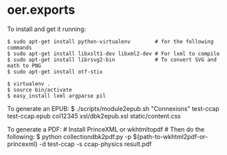 oer.exports
===========

To install and get it running:

    $ sudo apt-get install python-virtualenv        # for the following commands
    $ sudo apt-get install libxslt1-dev libxml2-dev # For lxml to compile
    $ sudo apt-get install librsvg2-bin             # To convert SVG and math to PNG
    $ sudo apt-get install otf-stix

    $ virtualenv .
    $ source bin/activate
    $ easy_install lxml argparse pil

To generate an EPUB:
    $ ./scripts/module2epub.sh "Connexions" test-ccap test-ccap.epub col12345 xsl/dbk2epub.xsl static/content.css

To generate a PDF:
    # Install PrinceXML or wkhtmltopdf
    # Then do the following:
    $ python collectiondbk2pdf.py -p ${path-to-wkhtml2pdf-or-princexml} -d test-ccap -s ccap-physics result.pdf


